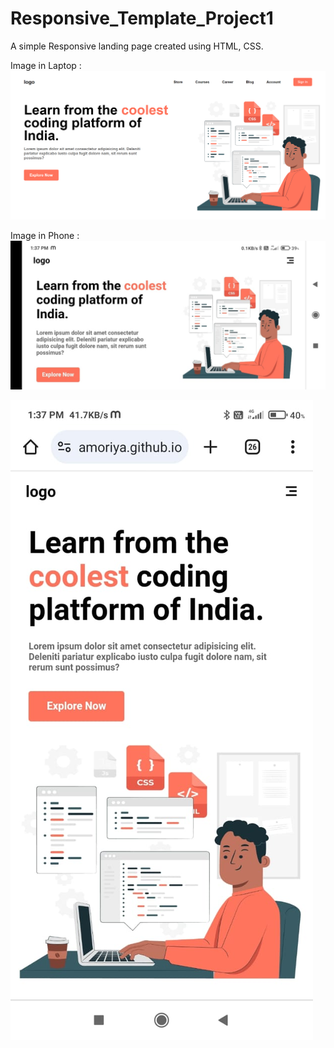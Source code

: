 # Responsive_Template_Project1

A simple Responsive landing page created using HTML, CSS.

Image in Laptop :
![image alt](https://github.com/NidhiBhamoriya/Responsive_Template_project1/blob/50e5fc0862d78e1f3f0e9ec635acf60d1ebd498b/laptop_image1_project1.png)


Image in Phone :
![image alt](https://github.com/NidhiBhamoriya/Responsive_Template_project1/blob/239938bed2434a9f30ad7319fec4dc758fe4a559/mobile_image1_project1.jpg)

![image_alt](https://github.com/NidhiBhamoriya/Responsive_Template_project1/blob/dce19d3f57a2f3feac8f75c4e71838f5920dd585/mobile_image2_project1.jpg)
